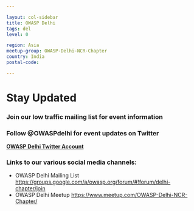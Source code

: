```yaml
---

layout: col-sidebar
title: OWASP Delhi
tags: del
level: 0

region: Asia
meetup-group: OWASP-Delhi-NCR-Chapter
country: India
postal-code: 

---
```


# **Stay Updated**

### Join our low traffic mailing list for event information

### Follow @OWASPdelhi for event updates on Twitter
**[OWASP Delhi Twitter Account](https://twitter.com/OWASPdelhi)**

### Links to our various social media channels:

  - OWASP Delhi Mailing List
    <https://groups.google.com/a/owasp.org/forum/#!forum/delhi-chapter/join>
  - OWASP Delhi Meetup
    <https://www.meetup.com/OWASP-Delhi-NCR-Chapter/>

